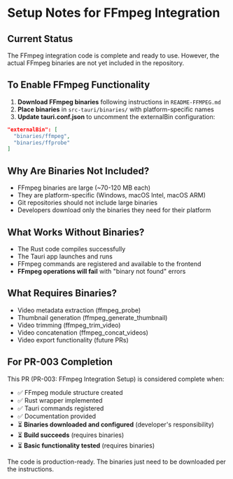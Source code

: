 # Setup Notes for FFmpeg Integration

## Current Status

The FFmpeg integration code is complete and ready to use. However, the actual FFmpeg binaries are not yet included in the repository.

## To Enable FFmpeg Functionality

1. **Download FFmpeg binaries** following instructions in `README-FFMPEG.md`
2. **Place binaries** in `src-tauri/binaries/` with platform-specific names
3. **Update tauri.conf.json** to uncomment the externalBin configuration:

```json
"externalBin": [
  "binaries/ffmpeg",
  "binaries/ffprobe"
]
```

## Why Are Binaries Not Included?

- FFmpeg binaries are large (~70-120 MB each)
- They are platform-specific (Windows, macOS Intel, macOS ARM)
- Git repositories should not include large binaries
- Developers download only the binaries they need for their platform

## What Works Without Binaries?

- The Rust code compiles successfully
- The Tauri app launches and runs
- FFmpeg commands are registered and available to the frontend
- **FFmpeg operations will fail** with "binary not found" errors

## What Requires Binaries?

- Video metadata extraction (ffmpeg_probe)
- Thumbnail generation (ffmpeg_generate_thumbnail)
- Video trimming (ffmpeg_trim_video)
- Video concatenation (ffmpeg_concat_videos)
- Video export functionality (future PRs)

## For PR-003 Completion

This PR (PR-003: FFmpeg Integration Setup) is considered complete when:
- ✅ FFmpeg module structure created
- ✅ Rust wrapper implemented
- ✅ Tauri commands registered
- ✅ Documentation provided
- ⏳ **Binaries downloaded and configured** (developer's responsibility)
- ⏳ **Build succeeds** (requires binaries)
- ⏳ **Basic functionality tested** (requires binaries)

The code is production-ready. The binaries just need to be downloaded per the instructions.
